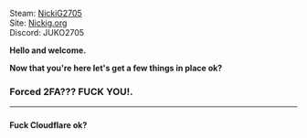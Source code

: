 Steam: [NickiG2705<br>](https://steamcommunity.com/id/NickiG2705)
Site: [Nickig.org<br>](https://nickig.org/)
Discord: JUKO2705<b>

<b>Hello and welcome.</b><p>
Now that you're here let's get a few things in place ok?<br>

<h3>Forced 2FA??? FUCK YOU!.</h3><hr>
<h3></h3>Fuck Cloudflare ok?<h3>
